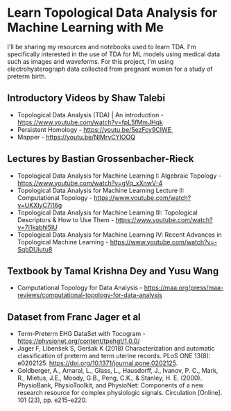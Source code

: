 # Learn Topological Data Analysis for Machine Learning with Me
I'll be sharing my resources and notebooks used to learn TDA. I'm specifically interested in the use of TDA for ML models using medical data such as images and waveforms. For this project, I'm using electrohysterograph data collected from pregnant women for a study of preterm birth.  

## Introductory Videos by Shaw Talebi
- Topological Data Analysis (TDA) | An introduction - https://www.youtube.com/watch?v=fpL5fMmJHqk
- Persistent Homology - https://youtu.be/5ezFcy9CIWE 
- Mapper - https://youtu.be/NlMrvCYlOOQ

## Lectures by Bastian Grossenbacher-Rieck
- Topological Data Analysis for Machine Learning I: Algebraic Topology - https://www.youtube.com/watch?v=gVq_xXnwV-4  
- Topological Data Analysis for Machine Learning Lecture II: Computational Topology - https://www.youtube.com/watch?v=UKXIyC7l16g  
- Topological Data Analysis for Machine Learning III: Topological Descriptors & How to Use Them - https://www.youtube.com/watch?v=7i1kabhl5IU  
- Topological Data Analysis for Machine Learning IV: Recent Advances in Topological Machine Learning - https://www.youtube.com/watch?v=-SqbDUiutu8

## Textbook by Tamal Krishna Dey and Yusu Wang
- Computational Topology for Data Analysis - https://maa.org/press/maa-reviews/computational-topology-for-data-analysis

## Dataset from Franc Jager et al  
- Term-Preterm EHG DataSet with Tocogram - https://physionet.org/content/tpehgt/1.0.0/  
- Jager F, Libenšek S, Geršak K (2018) Characterization and automatic classification of preterm and term uterine records. PLoS ONE 13(8): e0202125. https://doi.org/10.1371/journal.pone.0202125.  
- Goldberger, A., Amaral, L., Glass, L., Hausdorff, J., Ivanov, P. C., Mark, R., Mietus, J.E., Moody, G.B., Peng, C.K., & Stanley, H. E. (2000). PhysioBank, PhysioToolkit, and PhysioNet: Components of a new research resource for complex physiologic signals. Circulation [Online]. 101 (23), pp. e215–e220.  
